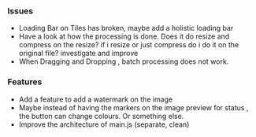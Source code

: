 ### Issues 
- Loading Bar on Tiles has broken, maybe add a holistic loading bar
- Have a look at how the processing is done. Does it do resize and compress on the resize? if i resize or just compress do i do it on the original file? investigate and improve
- When Dragging and Dropping , batch processing does not work. 

### Features
- Add a feature to add a watermark on the image
- Maybe instead of having the markers on the image preview for status , the button can change colours. Or something else.
- Improve the architecture of main.js (separate, clean)